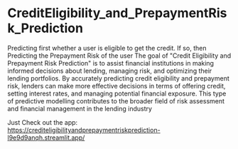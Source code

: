 # CreditEligibility_and_PrepaymentRisk_Prediction






Predicting first whether a user is eligible to get the credit. If so, then Predicting the Prepayment Risk of the user
The goal of "Credit Eligibility and Prepayment Risk Prediction" is to assist financial institutions in making informed decisions about lending, managing risk, and optimizing their lending portfolios.
By accurately predicting credit eligibility and prepayment risk, lenders can make more effective decisions in terms of offering credit, setting interest rates, and managing potential financial exposure.
This type of predictive modelling contributes to the broader field of risk assessment and financial management in the lending industry

Just Check out the app: https://crediteligibilityandprepaymentriskprediction-l9e9d9anqh.streamlit.app/

